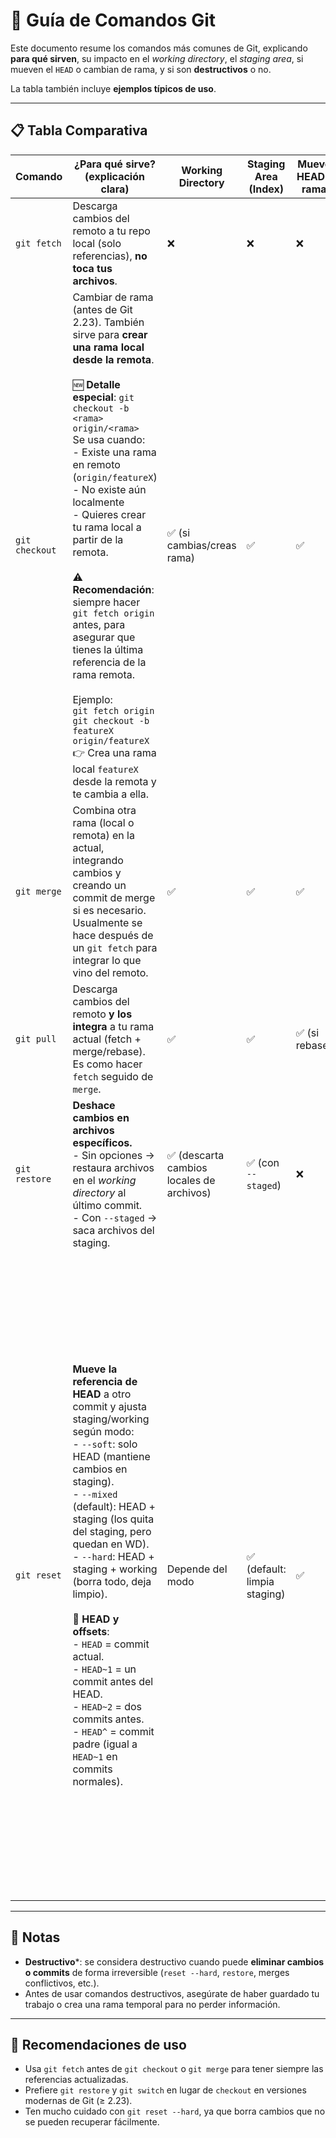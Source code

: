 # 📘 Guía de Comandos Git

Este documento resume los comandos más comunes de Git, explicando **para qué sirven**, su impacto en el *working directory*, el *staging area*, si mueven el `HEAD` o cambian de rama, y si son **destructivos** o no.  

La tabla también incluye **ejemplos típicos de uso**.

---

## 📋 Tabla Comparativa

| Comando        | ¿Para qué sirve? (explicación clara)                                                                                                                                                                                                                                                                                                                                                                                                                                                                                                                                                                                                                 | Working Directory                        | Staging Area (Index)        | Mueve HEAD / rama | ¿Destructivo?*                                | Ejemplos típicos                                                                                                                                                                                                                                                                                                                                                                                                                                                                                                                                                                                                                                              |
| -------------- | ---------------------------------------------------------------------------------------------------------------------------------------------------------------------------------------------------------------------------------------------------------------------------------------------------------------------------------------------------------------------------------------------------------------------------------------------------------------------------------------------------------------------------------------------------------------------------------------------------------------------------------------------------- | ---------------------------------------- | --------------------------- | ----------------- | ---------------------------------------------- | ------------------------------------------------------------------------------------------------------------------------------------------------------------------------------------------------------------------------------------------------------------------------------------------------------------------------------------------------------------------------------------------------------------------------------------------------------------------------------------------------------------------------------------------------------------------------------------------------------------------------------------------------------------- |
| `git fetch`    | Descarga cambios del remoto a tu repo local (solo referencias), **no toca tus archivos**.                                                                                                                                                                                                                                                                                                                                                                                                                                                                                                                                                            | ❌                                        | ❌                           | ❌                 | No                                             | `git fetch origin`                                                                                                                                                                                                                                                                                                                                                                                                                                                                                                                                                                                                                                            |
| `git checkout` | Cambiar de rama (antes de Git 2.23). También sirve para **crear una rama local desde la remota**. <br><br>🆕 **Detalle especial**: `git checkout -b <rama> origin/<rama>` <br> Se usa cuando: <br> - Existe una rama en remoto (`origin/featureX`) <br> - No existe aún localmente <br> - Quieres crear tu rama local a partir de la remota. <br><br>⚠️ **Recomendación**: siempre hacer `git fetch origin` antes, para asegurar que tienes la última referencia de la rama remota. <br><br>Ejemplo: <br>`git fetch origin` <br>`git checkout -b featureX origin/featureX` <br>👉 Crea una rama local `featureX` desde la remota y te cambia a ella. | ✅ (si cambias/creas rama)                | ✅                           | ✅                 | Puede                                          | `git checkout feature` · **`git fetch origin && git checkout -b featureX origin/featureX`** <br><br>Equivalente manual a: <br>`git fetch origin` → `git branch featureX origin/featureX` → `git checkout featureX`                                                                                                                                                                                                                                                                                                                                                                                                                                            |
| `git merge`    | Combina otra rama (local o remota) en la actual, integrando cambios y creando un commit de merge si es necesario. <br>Usualmente se hace después de un `git fetch` para integrar lo que vino del remoto.                                                                                                                                                                                                                                                                                                                                                                                                                                             | ✅                                        | ✅                           | ✅                 | Puede (conflictos)                             | `git merge feature` · `git merge origin/feature`                                                                                                                                                                                                                                                                                                                                                                                                                                                                                                                                                                                                              |
| `git pull`     | Descarga cambios del remoto **y los integra** a tu rama actual (fetch + merge/rebase). Es como hacer `fetch` seguido de `merge`.                                                                                                                                                                                                                                                                                                                                                                                                                                                                                                                     | ✅                                        | ✅                           | ✅ (si rebase)     | Puede (conflictos)                             | `git pull origin main`                                                                                                                                                                                                                                                                                                                                                                                                                                                                                                                                                                                                                                        |
| `git restore`  | **Deshace cambios en archivos específicos.** <br> - Sin opciones → restaura archivos en el *working directory* al último commit. <br> - Con `--staged` → saca archivos del staging.                                                                                                                                                                                                                                                                                                                                                                                                                                                                  | ✅ (descarta cambios locales de archivos) | ✅ (con `--staged`)          | ❌                 | Sí (pierde cambios no confirmados en archivos) | `git restore file.py` · `git restore --staged file.py`                                                                                                                                                                                                                                                                                                                                                                                                                                                                                                                                                                                                        |
| `git reset`    | **Mueve la referencia de HEAD** a otro commit y ajusta staging/working según modo: <br> - `--soft`: solo HEAD (mantiene cambios en staging). <br> - `--mixed` (default): HEAD + staging (los quita del staging, pero quedan en WD). <br> - `--hard`: HEAD + staging + working (borra todo, deja limpio). <br><br>📌 **HEAD y offsets**: <br> - `HEAD` = commit actual. <br> - `HEAD~1` = un commit antes del HEAD. <br> - `HEAD~2` = dos commits antes. <br> - `HEAD^` = commit padre (igual a `HEAD~1` en commits normales).                                                                                                                        | Depende del modo                         | ✅ (default: limpia staging) | ✅                 | `--hard` destruye cambios                      | - `git reset --soft HEAD~1` → Retrocede un commit pero mantiene los cambios en staging (ej: corregir mensaje de commit). <br><br>- `git reset --mixed HEAD~1` (default) → Retrocede un commit, saca cambios del staging, pero los deja en working directory (ej: rehacer selección de archivos). <br><br>- `git reset --hard HEAD~1` → Elimina el último commit y borra los cambios también del WD (⚠️ irreversible). <br><br>- `git reset <commit_id>` → Mueve HEAD a un commit específico (ej: deshacer varios commits de golpe). <br><br>- `git reset --hard origin/main` → Sincroniza tu rama local con la remota, descartando todos los cambios locales. |

---

## 📌 Notas

- **Destructivo***: se considera destructivo cuando puede **eliminar cambios o commits** de forma irreversible (`reset --hard`, `restore`, merges conflictivos, etc.).
- Antes de usar comandos destructivos, asegúrate de haber guardado tu trabajo o crea una rama temporal para no perder información.

---

## 🚀 Recomendaciones de uso

- Usa `git fetch` antes de `git checkout` o `git merge` para tener siempre las referencias actualizadas.  
- Prefiere `git restore` y `git switch` en lugar de `checkout` en versiones modernas de Git (≥ 2.23).  
- Ten mucho cuidado con `git reset --hard`, ya que borra cambios que no se pueden recuperar fácilmente.  
